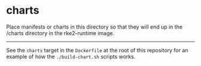 # charts

Place manifests or charts in this directory so that they will end up in the /charts directory in the rke2-runtime image.

---

See the `charts` target in the `Dockerfile` at the root of this repository for an example of how the `./build-chart.sh` scripts works.
